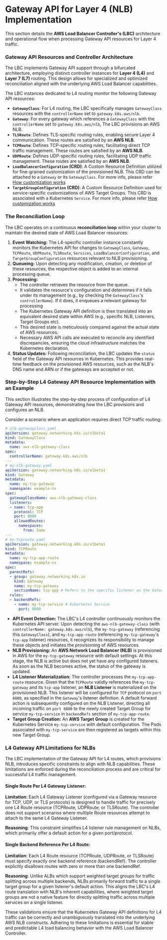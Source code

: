 # Gateway API for Layer 4 (NLB) Implementation

This section details the **AWS Load Balancer Controller's (LBC)** architecture and operational flow when processing Gateway API resources for Layer 4 traffic.

### Gateway API Resources and Controller Architecture

The LBC implements Gateway API support through a bifurcated architecture, employing distinct controller instances for **Layer 4 (L4)** and **Layer 7 (L7)** routing. This design allows for specialized and optimized reconciliation aligned with the underlying AWS Load Balancer capabilities.

The LBC instances dedicated to L4 routing monitor the following Gateway API resources:

* **`GatewayClass`**: For L4 routing, the LBC specifically manages `GatewayClass` resources with the `controllerName` set to `gateway.k8s.aws/nlb`.
* **`Gateway`**: For every gateway which references a `GatewayClass` with the `controllerName` set to `gateway.k8s.aws/nlb`, The LBC provisions an AWS NLB.
* **`TLSRoute`**: Defines TLS-specific routing rules, enabling secure Layer 4 communication. These routes are satisfied by an **AWS NLB**.
* **`TCPRoute`**: Defines TCP-specific routing rules, facilitating direct TCP traffic management. These routes are satisfied by an **AWS NLB**.
* **`UDPRoute`**: Defines UDP-specific routing rules, facilitating UDP traffic management. These routes are satisfied by an **AWS NLB**.
* **`LoadBalancerConfiguration` (CRD)**: A Custom Resource Definition utilized for fine-grained customization of the provisioned NLB. This CRD can be attached to a `Gateway` or its `GatewayClass`. For more info, please refer [How customization works](../customization)
* **`TargetGroupConfiguration` (CRD)**: A Custom Resource Definition used for service-specific customizations of AWS Target Groups. This CRD is associated with a Kubernetes `Service`. For more info, please refer [How customization works](../customization)

### The Reconciliation Loop

The LBC operates on a continuous **reconciliation loop** within your cluster to maintain the desired state of AWS Load Balancer resources:

1.  **Event Watching:** The L4-specific controller instance constantly monitors the Kubernetes API for changes to `GatewayClass`, `Gateway`, `TCPRoute`, `UDPRoute`, `TLSRoute`, `Services`, `LoadBalancerConfiguration`, and `TargetGroupConfiguration` resources relevant to NLB provisioning.
2.  **Queueing:** Upon detecting any modification, creation, or deletion of these resources, the respective object is added to an internal processing queue.
3.  **Processing:**
    * The controller retrieves the resource from the queue.
    * It validates the resource's configuration and determines if it falls under its management (e.g., by checking the `GatewayClass`'s `controllerName`). If it does, it enqueues a relevant gateway for processing
    * The Kubernetes Gateway API definition is then translated into an equivalent desired state within AWS (e.g., specific NLB, Listeners, Target Groups etc).
    * This desired state is meticulously compared against the actual state of AWS resources.
    * Necessary AWS API calls are executed to reconcile any identified discrepancies, ensuring the cloud infrastructure matches the Kubernetes declaration.
4.  **Status Updates:** Following reconciliation, the LBC updates the `status` field of the Gateway API resources in Kubernetes. This provides real-time feedback on the provisioned AWS resources, such as the NLB's DNS name and ARN or if the gateways are accepted or not.

### Step-by-Step L4 Gateway API Resource Implementation with an Example

This section illustrates the step-by-step process of configuration of L4 Gateway API resources, demonstrating how the LBC provisions and configures an NLB.

Consider a scenario where an application requires direct TCP traffic routing:

```yaml
# nlb-gatewayclass.yaml
apiVersion: gateway.networking.k8s.io/v1beta1
kind: GatewayClass
metadata:
  name: aws-nlb-gateway-class
spec:
  controllerName: gateway.k8s.aws/nlb
---
# my-nlb-gateway.yaml
apiVersion: gateway.networking.k8s.io/v1beta1
kind: Gateway
metadata:
  name: my-tcp-gateway
  namespace: example-ns
spec:
  gatewayClassName: aws-nlb-gateway-class
  listeners:
  - name: tcp-app
    protocol: TCP
    port: 8080
    allowedRoutes:
      namespaces:
        from: Same
---
# my-tcproute.yaml
apiVersion: gateway.networking.k8s.io/v1beta1
kind: TCPRoute
metadata:
  name: my-tcp-app-route
  namespace: example-ns
spec:
  parentRefs:
  - group: gateway.networking.k8s.io
    kind: Gateway
    name: my-tcp-gateway
    sectionName: tcp-app # Refers to the specific listener on the Gateway
  rules:
  - backendRefs:
    - name: my-tcp-service # Kubernetes Service
      port: 9000
```

* **API Event Detection:** The LBC's L4 controller continuously monitors the Kubernetes API server. Upon detecting the `aws-nlb-gateway-class` (with `controllerName: gateway.k8s.aws/nlb`), the `my-tcp-gateway` (referencing this `GatewayClass`), and `my-tcp-app-route` (referencing `my-tcp-gateway`'s `tcp-app` listener) resources, it recognizes its responsibility to manage these objects and initiates the provisioning of AWS resources.
* **NLB Provisioning:** An **AWS Network Load Balancer (NLB)** is provisioned in AWS for the `my-tcp-gateway` resource with default settings. At this stage, the NLB is active but does not yet have any configured listeners. As soon as the NLB becomes active, the status of the gateway is updated.
* **L4 Listener Materialization:** The controller processes the `my-tcp-app-route` resource. Given that the `TCPRoute` validly references the `my-tcp-gateway` and its `tcp-app` listener, an **NLB Listener** is materialized on the provisioned NLB. This listener will be configured for `TCP` protocol on `port 8080`, as specified in the `Gateway`'s listener definition. A default forward action is subsequently configured on the NLB Listener, directing all incoming traffic on `port 8080` to the newly created Target Group for service `my-tcp-service` in `backendRefs` section of `my-tcp-app-route`.
* **Target Group Creation:** An **AWS Target Group** is created for the Kubernetes Service `my-tcp-service` with default configuration. The Pods associated with `my-tcp-service` are then registered as targets within this new Target Group.

### L4 Gateway API Limitations for NLBs
The LBC implementation of the Gateway API for L4 routes, which provisions NLB, introduces specific constraints to align with NLB capabilities. These limitations are enforced during the reconciliation process and are critical for successful L4 traffic management.

#### Single Route Per L4 Gateway Listener:

**Limitation**: Each L4 Gateway Listener (configured via a Gateway resource for TCP, UDP, or TLS protocols) is designed to handle traffic for precisely one L4 Route resource (TCPRoute, UDPRoute, or TLSRoute). The controller does not support scenarios where multiple Route resources attempt to attach to the same L4 Gateway Listener.

**Reasoning**: This constraint simplifies L4 listener rule management on NLBs, which primarily offer a default action for a given port/protocol.

#### Single Backend Reference Per L4 Route:

**Limitation**: Each L4 Route resource (TCPRoute, UDPRoute, or TLSRoute) must specify exactly one backend reference (backendRef). The controller explicitly disallows routes with zero or more than one backendRef.

**Reasoning**: Unlike ALBs which support weighted target groups for traffic splitting across multiple backends, NLBs primarily forward traffic to a single target group for a given listener's default action. This aligns the LBC's L4 route translation with NLB's inherent capabilities, where weighted target groups are not a native feature for directly splitting traffic across multiple services on a single listener.

These validations ensure that the Kubernetes Gateway API definitions for L4 traffic can be correctly and unambiguously translated into the underlying AWS NLB constructs. Adhering to these limitations is essential for stable and predictable L4 load balancing behavior with the AWS Load Balancer Controller.